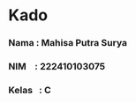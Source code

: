 # Kado
### Nama : Mahisa Putra Surya
### NIM &nbsp;&nbsp;&nbsp;: 222410103075
### Kelas &nbsp;&nbsp;: C
